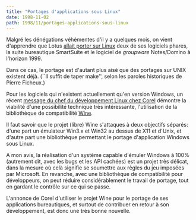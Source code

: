 ```yaml
---
title: "Portages d'applications sous Linux"
date: 1998-11-02
path: 1998/11/portages-applications-sous-linux
---
```


<P>
Malgré les dénégations véhémentes d'il y a
quelques mois, on vient d'apprendre que Lotus <A HREF="http://www.infoworld.com/cgi-bin/displayStory.pl?981031.ehlotus.htm">allait porter sur Linux</A> deux de ses logiciels phares, la suite
bureautique SmartSuite et le logiciel de <EM>groupware</EM> Notes/Domino
à l'horizon 1999.
</P>

<P>
Dans ce cas, le portage est d'autant plus aisé que des portages sur UNIX
existent déjà. (``Il suffit de taper make'', selon les paroles historiques
de Pierre Ficheux.)
</P>

<P>
Pour les logiciels qui n'existent actuellement qu'en version Windows,
un récent <A HREF="http://lwn.net/daily/corel.html">message du chef
du développement Linux chez Corel</A> démontre la viabilité d'une
possibilité technique très intéressante, l'utilisation de la bibliothèque
de compatibilité <A HREF="http://www.winehq.com/">Wine</A>.
</P>

<P>
Il faut savoir que le projet (libre) Wine s'attaques à deux objectifs
séparés: d'une part un émulateur Win3.x et Win32 au dessus de X11
et d'Unix, et d'autre part une bibliothèque permettant le portage
d'application Windows sous Linux.
</P>

<P>
A mon avis, la réalisation d'un système capable d'émuler Windows à 100%
(autrement dit, avec les bugs et les API cachées) est un projet très
délicat, dans la mesure où celà signifie se soumettre aux règles du
jeu imposées par Microsoft. En revanche, avec une bibliothèque de
compatibilité pour développeurs, on peut réduire considérablement le
travail de portage, tout en gardant le contrôle sur ce qui se passe.
</P>

<P>
L'annonce de Corel d'utiliser le projet Wine pour le portage de ses
applications bureautiques, et surtout de contribuer en retour à son
développement, est donc une très bonne nouvelle.
</P>


